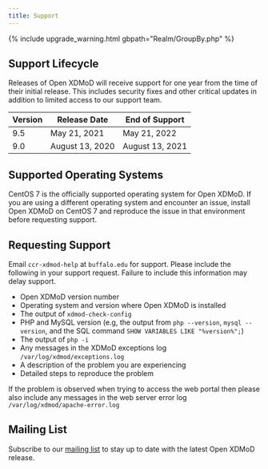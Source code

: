 ```yaml
---
title: Support
---
```


{% include upgrade_warning.html gbpath="Realm/GroupBy.php" %}

Support Lifecycle
-----------------

Releases of Open XDMoD will receive support for one year from the time of their
initial release.  This includes security fixes and other critical updates in
addition to limited access to our support team.

| Version | Release Date       | End of Support     |
| ------- | ------------------ | ------------------ |
| 9.5     | May 21, 2021       | May 21, 2022       |
| 9.0     | August 13, 2020    | August 13, 2021    |

Supported Operating Systems
---------------------------

CentOS 7 is the officially supported operating system for Open XDMoD.  If you
are using a different operating system and encounter an issue, install Open
XDMoD on CentOS 7 and reproduce the issue in that environment before requesting
support.

Requesting Support
------------------

Email `ccr-xdmod-help` at `buffalo.edu` for support.  Please include the following in your support request. Failure to include this information may delay support.

- Open XDMoD version number
- Operating system and version where Open XDMoD is installed
- The output of `xdmod-check-config`
- PHP and MySQL version (e.g, the output from `php --version`, `mysql --version`, and the SQL command `SHOW VARIABLES LIKE "%version%";`)
- The output of `php -i`
- Any messages in the XDMoD exceptions log `/var/log/xdmod/exceptions.log`
- A description of the problem you are experiencing
- Detailed steps to reproduce the problem

If the problem is observed when trying to access the web portal then please also include any
messages in the web server error log `/var/log/xdmod/apache-error.log`

Mailing List
------------

Subscribe to our [mailing list][listserv] to stay up to date with the
latest Open XDMoD release.

[listserv]: http://listserv.buffalo.edu/cgi-bin/wa?SUBED1=ccr-xdmod-list&A=1
